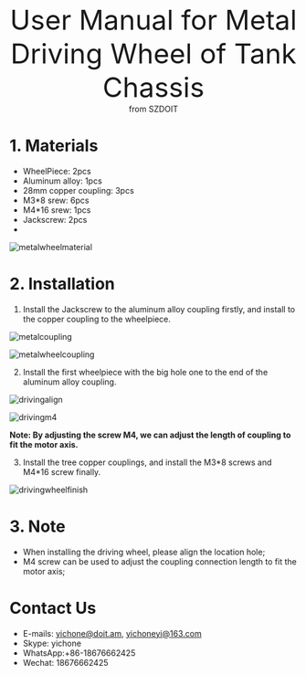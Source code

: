 <center> <font size=10> User Manual for Metal Driving Wheel of Tank Chassis </font></center>

<center> from SZDOIT </center>

# 1. Materials

- WheelPiece: 2pcs
- Aluminum alloy: 1pcs
- 28mm copper coupling: 3pcs
- M3*8 srew: 6pcs
- M4*16 srew: 1pcs
- Jackscrew: 2pcs
- 

![metalwheelmaterial](https://github.com/SmartArduino/document/raw/master/docs/Robot/FrameChassis/MetaDrivingWheel/metalwheelmaterial.jpg)

# 2. Installation

1) Install the Jackscrew to the aluminum alloy coupling firstly, and install to the copper coupling to the wheelpiece.

![metalcoupling](https://github.com/SmartArduino/document/raw/master/docs/Robot/FrameChassis/MetaDrivingWheel/metalcoupling.jpg)

![metalwheelcoupling](https://github.com/SmartArduino/document/raw/master/docs/Robot/FrameChassis/MetaDrivingWheel/metalwheelcoupling.jpg)

2) Install the first wheelpiece with the big hole one to the end of the aluminum alloy coupling.

![drivingalign](https://github.com/SmartArduino/document/raw/master/docs/Robot/FrameChassis/MetaDrivingWheel/drivingalign.jpg)

![drivingm4](https://github.com/SmartArduino/document/raw/master/docs/Robot/FrameChassis/MetaDrivingWheel/drivingm4.jpg)

**Note: By adjusting the screw M4, we can adjust the length of coupling to fit the motor axis.**

3) Install the tree copper couplings, and install the M3\*8 screws and M4\*16 screw finally.

![drivingwheelfinish](https://github.com/SmartArduino/document/raw/master/docs/Robot/FrameChassis/MetaDrivingWheel/../picture/drivingwheelfinish.jpg)

# 3. Note

- When installing the driving wheel, please align the location hole;
- M4 screw can be used to adjust the coupling connection length to fit the motor axis;



# Contact Us

- E-mails: [yichone@doit.am](mailto:yichone@doit.am), [yichoneyi@163.com](mailto:yichoneyi@163.com)
- Skype: yichone
- WhatsApp:+86-18676662425
- Wechat: 18676662425

